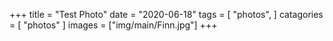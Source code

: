 +++
title = "Test Photo"
date = "2020-06-18"
tags = [
  "photos",
]
catagories = [
  "photos"
]
images  = ["img/main/Finn.jpg"]
+++
